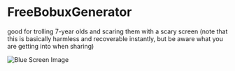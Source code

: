 # FreeBobuxGenerator
good for trolling 7-year olds and scaring them with a scary screen (note that this is basically harmless and recoverable instantly, but be aware what you are getting into when sharing)

![Blue Screen Image](https://upload.wikimedia.org/wikipedia/commons/thumb/5/56/Bsodwindows10.png/1200px-Bsodwindows10.png)
